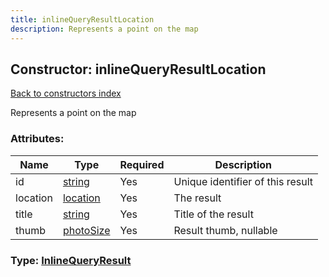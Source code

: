 ```yaml
---
title: inlineQueryResultLocation
description: Represents a point on the map
---
```

## Constructor: inlineQueryResultLocation  
[Back to constructors index](index.md)



Represents a point on the map

### Attributes:

| Name     |    Type       | Required | Description |
|----------|---------------|----------|-------------|
|id|[string](../types/string.md) | Yes|Unique identifier of this result|
|location|[location](../types/location.md) | Yes|The result|
|title|[string](../types/string.md) | Yes|Title of the result|
|thumb|[photoSize](../types/photoSize.md) | Yes|Result thumb, nullable|



### Type: [InlineQueryResult](../types/InlineQueryResult.md)


